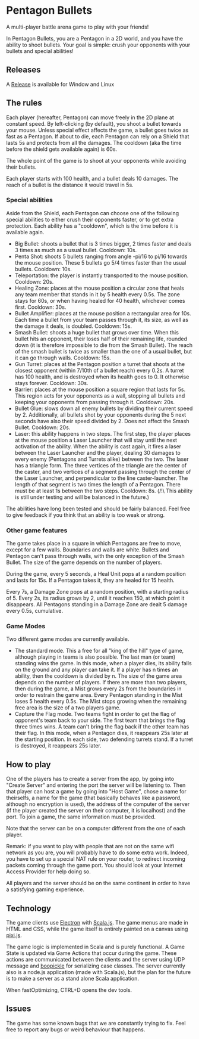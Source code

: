 # Pentagon Bullets


A multi-player battle arena game to play with your friends!


In Pentagon Bullets, you are a Pentagon in a 2D world, and you have the ability to shoot bullets. Your goal is simple: crush your opponents with your bullets and special abilities!

## Releases

A [Release](https://github.com/sherpal/PentagonBullets/releases) is available for Window and Linux

## The rules

Each player (hereafter, Pentagon) can move freely in the 2D plane at constant speed. By left-clicking (by default), you shoot a bullet towards your mouse. Unless special effect affects the game, a bullet goes twice as fast as a Pentagon. If about to die, each Pentagon can rely on a Shield that lasts 5s and protects from all the damages. The cooldown (aka the time before the shield gets available again) is 60s.


The whole point of the game is to shoot at your opponents while avoiding their bullets.


Each player starts with 100 health, and a bullet deals 10 damages. The reach of a bullet is the distance it would travel in 5s.

### Special abilities

Aside from the Shield, each Pentagon can choose one of the following special abilities to either crush their opponents faster, or to get extra protection. Each ability has a "cooldown", which is the time before it is available again.

- Big Bullet: shoots a bullet that is 3 times bigger, 2 times faster and deals 3 times as much as a usual bullet. Cooldown: 10s.
- Penta Shot: shoots 5 bullets ranging from angle -pi/16 to pi/16 towards the mouse position. These 5 bullets go 5/4 times faster than the usual bullets. Cooldown: 10s.
- Teleportation: the player is instantly transported to the mouse position. Cooldown: 20s.
- Healing Zone: places at the mouse position a circular zone that heals any team member that stands in it by 5 health every 0.5s. The zone stays for 60s, or when having healed for 40 health, whichever comes first. Cooldown: 30s.
- Bullet Amplifier: places at the mouse position a rectangular area for 10s. Each time a bullet from your team passes through it, its size, as well as the damage it deals, is doubled. Cooldown: 15s.
- Smash Bullet: shoots a huge bullet that grows over time. When this bullet hits an opponent, their loses half of their remaining life, rounded down (it is therefore impossible to die from the Smash Bullet). The reach of the smash bullet is twice as smaller than the one of a usual bullet, but it can go through walls. Cooldown: 15s.
- Gun Turret: places at the Pentagon position a turret that shoots at the closest opponent (within 7/10th of a bullet reach) every 0.2s. A turret has 100 health, and is destroyed when its health goes to 0. It otherwise stays forever. Cooldown: 30s.
- Barrier: places at the mouse position a square region that lasts for 5s. This region acts for your opponents as a wall, stopping all bullets and keeping your opponents from passing through it. Cooldown: 20s.
- Bullet Glue: slows down all enemy bullets by dividing their current speed by 2. Additionally, all bullets shot by your opponents during the 5 next seconds have also their speed divided by 2. Does not affect the Smash Bullet. Cooldown: 20s.
- Laser: this ability happens in two steps. The first step, the player places at the mouse position a Laser Launcher that will stay until the next activation of the ability. When the ability is cast again, it fires a laser between the Laser Launcher and the player, dealing 30 damages to every enemy (Pentagons and Turrets alike) between the two. The laser has a triangle form. The three vertices of the triangle are the center of the caster, and two vertices of a segment passing through the center of the Laser Launcher, and perpendicular to the line caster-launcher. The length of that segment is two times the length of a Pentagon. There must be at least 1s between the two steps. Cooldown: 8s. (/!\ This ability is still under testing and will be balanced in the future.)

The abilities have long been tested and should be fairly balanced. Feel free to give feedback if you think that an ability is too weak or strong. 

### Other game features

The game takes place in a square in which Pentagons are free to move, except for a few walls. Boundaries and walls are white. Bullets and Pentagon can't pass through walls, with the only exception of the Smash Bullet. The size of the game depends on the number of players.


During the game, every 5 seconds, a Heal Unit pops at a random position and lasts for 15s. If a Pentagon takes it, they are healed for 15 health.


Every 7s, a Damage Zone pops at a random position, with a starting radius of 5. Every 2s, its radius grows by 2, until it reaches 150, at which point it disappears. All Pentagons standing in a Damage Zone are dealt 5 damage every 0.5s, cumulative.


### Game Modes

Two different game modes are currently available.

- The standard mode. This a free for all "king of the hill" type of game, although playing in teams is also possible. The last man (or team) standing wins the game. In this mode, when a player dies, its ability falls on the ground and any player can take it. If a player has n times an ability, then the cooldown is divided by n. The size of the game area depends on the number of players. If there are more than two players, then during the game, a Mist grows every 2s from the boundaries in order to restrain the game area. Every Pentagon standing in the Mist loses 5 health every 0.5s. The Mist stops growing when the remaining free area is the size of a two players game.
- Capture the Flag mode. Two teams fight in order to get the flag of opponent's team back to your side. The first team that brings the flag three times wins. A team can't bring the flag back if the other team has their flag. In this mode, when a Pentagon dies, it reappears 25s later at the starting position. In each side, two defending turrets stand. If a turret is destroyed, it reappears 25s later.

## How to play

One of the players has to create a server from the app, by going into "Create Server" and entering the port the server will be listening to. Then that player can host a game by going into "Host Game", chose a name for theirselfs, a name for the game (that basically behaves like a password, although no encryption is used), the address of the computer of the server (if the player created the server on their computer, it is localhost) and the port.
To join a game, the same information must be provided.

Note that the server can be on a computer different from the one of each player.

Remark: if you want to play with people that are not on the same wifi network as you are, you will probably have to do some extra work. Indeed, you have to set up a special NAT rule on your router, to redirect incoming packets coming through the game port. You should look at your Internet Access Provider for help doing so.


All players and the server should be on the same continent in order to have a satisfying gaming experience.

## Technology

The game clients use [Electron](https://electronjs.org/) with [Scala.js](https://www.scala-js.org/). The game menus are made in HTML and CSS, while the game itself is entirely painted on a canvas using [pixi.js](http://www.pixijs.com/).


The game logic is implemented in Scala and is purely functional. A Game State is updated via Game Actions that occur during the game. These actions are communicated between the clients and the server using UDP message and [boopickle](https://github.com/suzaku-io/boopickle) for serializing case classes. The server currently also is a node.js application (made with Scala.js), but the plan for the future is to make a server as a stand alone Scala application.


When fastOptimizing, CTRL+D opens the dev tools.


## Issues

The game has some known bugs that we are constantly trying to fix. Feel free to report any bugs or weird behaviour that happens.
